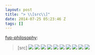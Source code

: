 ```yaml
---
layout: post
title: "> \\[src\\]"
date: 2014-07-25 05:23:46 Z
tags: []
---
```

[fyp-philosophy](http://fyp-philosophy.tumblr.com/post/89986439643/src):

> \[src\]
![](/media/2014/07/92802021703_0.jpg)
![](/media/2014/07/92802021703_1.jpg)
![](/media/2014/07/92802021703_2.jpg)
![](/media/2014/07/92802021703_3.jpg)
![](/media/2014/07/92802021703_4.jpg)
![](/media/2014/07/92802021703_5.jpg)
![](/media/2014/07/92802021703_6.jpg)
![](/media/2014/07/92802021703_7.jpg)
![](/media/2014/07/92802021703_8.jpg)
![](/media/2014/07/92802021703_9.jpg)
